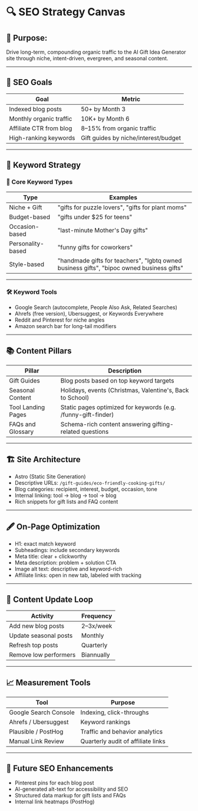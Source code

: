 # 🔍 SEO Strategy Canvas

## 🎯 Purpose:
Drive long-term, compounding organic traffic to the AI Gift Idea Generator site through niche, intent-driven, evergreen, and seasonal content.

---

## 🧱 SEO Goals

| Goal                        | Metric                                      |
|-----------------------------|---------------------------------------------|
| Indexed blog posts          | 50+ by Month 3                              |
| Monthly organic traffic     | 10K+ by Month 6                             |
| Affiliate CTR from blog     | 8–15% from organic traffic                  |
| High-ranking keywords       | Gift guides by niche/interest/budget        |

---

## 🔑 Keyword Strategy

### 🧠 Core Keyword Types

| Type              | Examples                                       |
|-------------------|------------------------------------------------|
| Niche + Gift      | "gifts for puzzle lovers", "gifts for plant moms" |
| Budget-based      | "gifts under $25 for teens"                   |
| Occasion-based    | "last-minute Mother's Day gifts"              |
| Personality-based | "funny gifts for coworkers"                   |
| Style-based       | "handmade gifts for teachers", "lgbtq owned business gifts", "bipoc owned business gifts" |

---

### 🛠 Keyword Tools

- Google Search (autocomplete, People Also Ask, Related Searches)
- Ahrefs (free version), Ubersuggest, or Keywords Everywhere
- Reddit and Pinterest for niche angles
- Amazon search bar for long-tail modifiers

---

## 📚 Content Pillars

| Pillar                 | Description                                               |
|------------------------|-----------------------------------------------------------|
| Gift Guides            | Blog posts based on top keyword targets                   |
| Seasonal Content       | Holidays, events (Christmas, Valentine's, Back to School) |
| Tool Landing Pages     | Static pages optimized for keywords (e.g. /funny-gift-finder)|
| FAQs and Glossary      | Schema-rich content answering gifting-related questions   |

---

## 🏗 Site Architecture

- Astro (Static Site Generation)
- Descriptive URLs: `/gift-guides/eco-friendly-cooking-gifts/`
- Blog categories: recipient, interest, budget, occasion, tone
- Internal linking: tool → blog → tool → blog
- Rich snippets for gift lists and FAQ content

---

## 🖋 On-Page Optimization

- H1: exact match keyword
- Subheadings: include secondary keywords
- Meta title: clear + clickworthy
- Meta description: problem + solution CTA
- Image alt text: descriptive and keyword-rich
- Affiliate links: open in new tab, labeled with tracking

---

## 🔄 Content Update Loop

| Activity              | Frequency     |
|------------------------|----------------|
| Add new blog posts     | 2–3x/week       |
| Update seasonal posts  | Monthly         |
| Refresh top posts      | Quarterly       |
| Remove low performers  | Biannually      |

---

## 📈 Measurement Tools

| Tool              | Purpose                        |
|-------------------|---------------------------------|
| Google Search Console | Indexing, click-throughs      |
| Ahrefs / Ubersuggest | Keyword rankings               |
| Plausible / PostHog   | Traffic and behavior analytics |
| Manual Link Review    | Quarterly audit of affiliate links |

---

## 🧩 Future SEO Enhancements

- Pinterest pins for each blog post
- AI-generated alt-text for accessibility and SEO
- Structured data markup for gift lists and FAQs
- Internal link heatmaps (PostHog)

